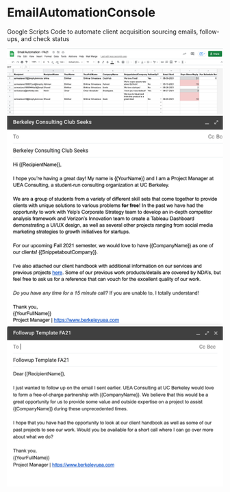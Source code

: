 # EmailAutomationConsole
Google Scripts Code to automate client acquisition sourcing emails, follow-ups, and check status

![Console Example](/pics/console.png?raw=true)
![Our Sourcing Draft](/pics/sourcing.png?raw=true)
![Our Followup Draft](/pics/followup.png?raw=true)